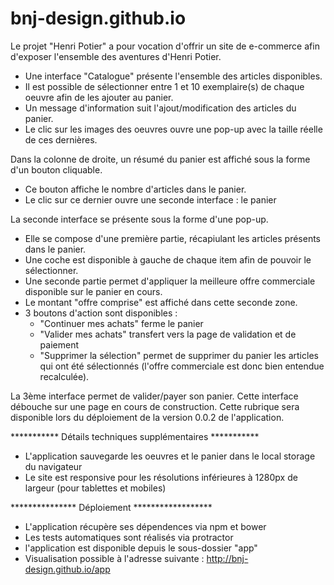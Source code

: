 # bnj-design.github.io

Le projet "Henri Potier" a pour vocation d'offrir un site de e-commerce afin d'exposer l'ensemble des aventures d'Henri Potier.

- Une interface "Catalogue" présente l'ensemble des articles disponibles.
- Il est possible de sélectionner entre 1 et 10 exemplaire(s) de chaque oeuvre afin de les ajouter au panier.
- Un message d'information suit l'ajout/modification des articles du panier.
- Le clic sur les images des oeuvres ouvre une pop-up avec la taille réelle de ces dernières.

Dans la colonne de droite, un résumé du panier est affiché sous la forme d'un bouton cliquable.

- Ce bouton affiche le nombre d'articles dans le panier.
- Le clic sur ce dernier ouvre une seconde interface : le panier

La seconde interface se présente sous la forme d'une pop-up.

- Elle se compose d'une première partie, récapiulant les articles présents dans le panier.
- Une coche est disponible à gauche de chaque item afin de pouvoir le sélectionner.
- Une seconde partie permet d'appliquer la meilleure offre commerciale disponible sur le panier en cours.
- Le montant "offre comprise" est affiché dans cette seconde zone.
- 3 boutons d'action sont disponibles : 
  - "Continuer mes achats" ferme le panier
  - "Valider mes achats" transfert vers la page de validation et de paiement
  - "Supprimer la sélection" permet de supprimer du panier les articles qui ont été sélectionnés (l'offre commerciale est donc bien entendue recalculée).
  
La 3ème interface permet de valider/payer son panier. Cette interface débouche sur une page en cours de construction.
Cette rubrique sera disponible lors du déploiement de la version 0.0.2 de l'application.


*********** Détails techniques supplémentaires ***********

- L'application sauvegarde les oeuvres et le panier dans le local storage du navigateur
- Le site est responsive pour les résolutions inférieures à 1280px de largeur (pour tablettes et mobiles)

*************** Déploiement ******************
- L'application récupère ses dépendences via npm et bower
- Les tests automatiques sont réalisés via protractor
- l'application est disponible depuis le sous-dossier "app"
- Visualisation possible à l'adresse suivante : http://bnj-design.github.io/app
